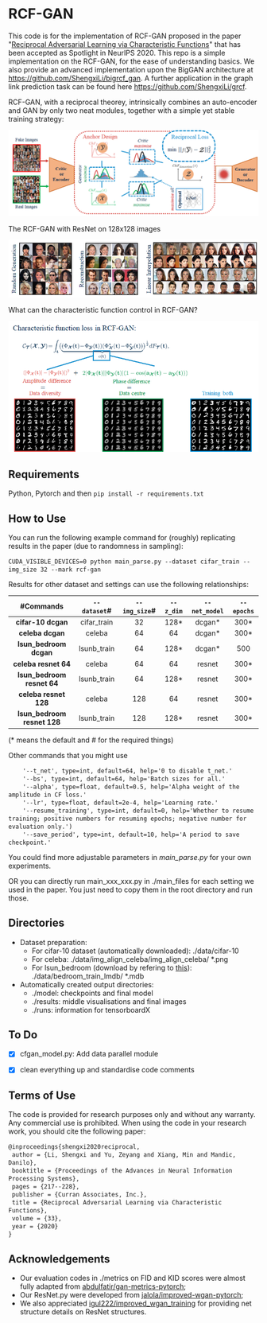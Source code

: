 # RCF-GAN
This code is for the implementation of RCF-GAN proposed in the paper "[Reciprocal Adversarial Learning via Characteristic Functions](https://arxiv.org/abs/2006.08413)" that has been accepted as Spotlight in NeurIPS 2020. This repo is a simple implementation on the RCF-GAN, for the ease of understanding basics. We also provide an advanced implementation upon the BigGAN architecture at https://github.com/ShengxiLi/bigrcf_gan. A further application in the graph link prediction task can be found here https://github.com/ShengxiLi/grcf.

RCF-GAN, with a reciprocal theorey, intrinsically combines an auto-encoder and GAN by only two neat modules, together with a simple yet stable training strategy:

![RCF-GAN](imgs/rcf-gan_structure.png)

The RCF-GAN with ResNet on 128x128 images

![RCF-GAN](imgs/results.png)

What can the characteristic function control in RCF-GAN?

![RCF-GAN](imgs/cf_loss.png)

## Requirements
Python, Pytorch and then ```pip install -r requirements.txt```

## How to Use
You can run the following example command for (roughly) replicating results in the paper (due to randomness in sampling):
```
CUDA_VISIBLE_DEVICES=0 python main_parse.py --dataset cifar_train --img_size 32 --mark rcf-gan
```
Results for other dataset and settings can use the following relationships:

| #Commands | ```--dataset```\# | ```--img_size```\# | ```--z_dim``` | ```--net_model``` | ```--epochs``` |
|:---:|:---:|:---:|:---:|:---:|:---:|
| **cifar-10 dcgan** | cifar_train | 32 | 128* | dcgan* | 300* |
| **celeba dcgan** | celeba | 64 | 64 | dcgan* | 300* |
| **lsun_bedroom dcgan** | lsunb_train | 64 | 128* | dcgan* | 500 |
| **celeba resnet 64** | celeba | 64 | 64 | resnet | 300* |
| **lsun_bedroom resnet 64** | lsunb_train | 64 | 128* | resnet | 300* |
| **celeba resnet 128** | celeba | 128 | 64 | resnet | 300* |
| **lsun_bedroom resnet 128** | lsunb_train | 128 | 128* | resnet | 300* |

(* means the default and \# for the required things)

Other commands that you might use
```
    '--t_net', type=int, default=64, help='0 to disable t_net.'
    '--bs', type=int, default=64, help='Batch sizes for all.'
    '--alpha', type=float, default=0.5, help='Alpha weight of the amplitude in CF loss.'
    '--lr', type=float, default=2e-4, help='Learning rate.'
    '--resume_training', type=int, default=0, help='Whether to resume training; positive numbers for resuming epochs; negative number for evaluation only.')
    '--save_period', type=int, default=10, help='A period to save checkpoint.'
```

You could find more adjustable parameters in *main_parse.py* for your own experiments.

OR you can directly run main_xxx_xxx.py in ./main_files for each setting we used in the paper. You just need to copy them in the root directory and run those.
## Directories
* Dataset preparation:
    * For cifar-10 dataset (automatically downloaded): ./data/cifar-10
    * For celeba: ./data/img_align_celeba/img_align_celeba/ \*.png
    * For lsun_bedroom (download by refering to [this](https://github.com/fyu/lsun)): ./data/bedroom_train_lmdb/ \*.mdb
* Automatically created output directories:
    * ./model:  checkpoints and final model
    * ./results: middle visualisations and final images
    * ./runs: information for tensorboardX
    
## To Do
- [x] cfgan_model.py: Add data parallel module

- [x] clean everything up and standardise code comments

## Terms of Use
The code is provided for research purposes only and without any warranty. Any commercial use is prohibited.
 When using the code in your research work, you should cite the following paper:

``` 
@inproceedings{shengxi2020reciprocal,
 author = {Li, Shengxi and Yu, Zeyang and Xiang, Min and Mandic, Danilo},
 booktitle = {Proceedings of the Advances in Neural Information Processing Systems},
 pages = {217--228},
 publisher = {Curran Associates, Inc.},
 title = {Reciprocal Adversarial Learning via Characteristic Functions},
 volume = {33},
 year = {2020}
}

```

## Acknowledgements
* Our evaluation codes in ./metrics on FID and KID scores were almost fully adapted from [abdulfatir/gan-metrics-pytorch](https://github.com/abdulfatir/gan-metrics-pytorch);
* Our ResNet.py were developed from [jalola/improved-wgan-pytorch](https://github.com/jalola/improved-wgan-pytorch/blob/master/models/wgan.py);
* We also appreciated [igul222/improved_wgan_training](https://github.com/igul222/improved_wgan_training) for providing net structure details on ResNet structures.